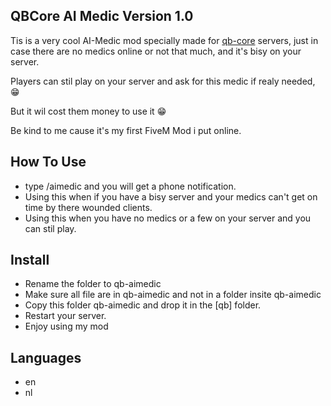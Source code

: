## QBCore AI Medic Version 1.0
Tis is a very cool AI-Medic mod specially made for [qb-core](https://github.com/qbcore-framework/qb-core) servers, 
just in case there are no medics online or not that much, and it's bisy on your server.

Players can stil play on your server and ask for this medic if realy needed, 😁 

But it wil cost them money to use it 😁

Be kind to me cause it's my first FiveM Mod i put online.

## How To Use
- type /aimedic and you will get a phone notification.
- Using this when if you have a bisy server and your medics can't get on time by there wounded clients.
- Using this when you have no medics or a few on your server and you can stil play.


## Install
- Rename the folder to qb-aimedic
- Make sure all file are in qb-aimedic and not in a folder insite qb-aimedic
- Copy this folder qb-aimedic and drop it in the [qb] folder.
- Restart your server.
- Enjoy using my mod

## Languages
- en
- nl
